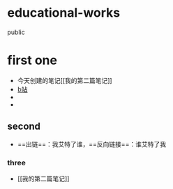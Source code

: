 # educational-works
public
# first one
 
- 今天创建的笔记[[我的第二篇笔记]]
- [b站](bilibili.com)
- 
- 
	
## second
- ==出链==：我艾特了谁，==反向链接==：谁艾特了我

### three
- [[我的第二篇笔记]]




 






